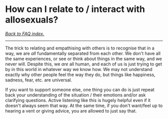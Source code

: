 # How can I relate to / interact with allosexuals?

[*Back to FAQ index.*](https://github.com/MissTeapot/LGBT-Wikis/blob/main/github_wiki/asexuality/faq.md)

---

The trick to relating and empathising with others is to recognise that in a way, we are *all* fundamentally separated from each other. We don't have all the same experiences, or see or think about things in the same way, and we never will. Despite this, we *are* all human, and each of us is just trying to get by in this world in whatever way we know how. We may not understand exactly why other people feel the way they do, but things like happiness, sadness, fear, etc. are universal.

If you want to support someone else, one thing you can do is just repeat back your understanding of the situation / their emotions and/or ask clarifying questions. Active listening like this is hugely helpful even if it doesn't always seem that way. At the same time, if you don't want/feel up to hearing a vent or giving advice, you are allowed to just say that.